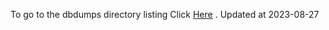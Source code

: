 To go to the dbdumps directory listing Click [Here](https://ipfs.io/ipfs/bafkreifiy5y67zoqzpyxr5s2skbrss2x6ai657ryvo6qaxtcyvp4ig6ocu) . Updated at 2023-08-27